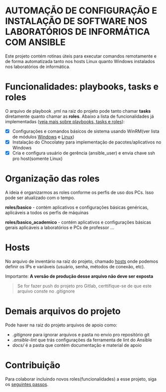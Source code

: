 # AUTOMAÇÃO DE CONFIGURAÇÃO E INSTALAÇÃO DE SOFTWARE NOS LABORATÓRIOS DE INFORMÁTICA COM ANSIBLE
Este projeto contém rotinas úteis para executar comandos remotamente e de forma automatizada tanto nos hosts Linux quanto Windows instalados nos
laboratórios de informática.

# Funcionalidades: playbooks, tasks e roles
O arquivo de playbook .yml na raiz do projeto pode tanto chamar **tasks** diretamente quanto chamar as **roles**. Abaixo a lista de funcionalidades já implementadas ([veja mais sobre playbooks, tasks e roles](docs/conceitos_basicos.md)):

- [x] Configurações e comandos básicos de sistema usando WinRM(ver lista de módulos [Windows](https://docs.ansible.com/ansible/2.9/modules/list_of_windows_modules.html#windows-modules) e [Linux](https://docs.ansible.com/ansible/2.9/modules/list_of_all_modules.html))
- [x] Instalação do Chocolatey para implementação de pacotes/aplicativos no Windows
- [x] Cria e configura usuário de gerência (ansible_user) e envia chave ssh pro host(somente Linux)

# Organização das roles
A ideia é organizarmos as roles conforme os perfis de uso dos PCs. Isso pode ser atualizado com o tempo.

**roles/basico** - contém aplicativos e configurações básicas genéricas, aplicáveis a todos os perfis de máquinas

**roles/basico_academico** - contém aplicativos e configurações básicas gerais aplicáveis a laboratórios e PCs de professor
...

# Hosts

No arquivo de inventário na raiz do projeto, chamado [hosts](hosts_exemplo) onde podemos definir os IPs e variáveis (usuário, senha, métodos de conexão, etc).

Importante: **A versão de produção desse arquivo não deve ser exposta**

> Se for fazer push do projeto pro Gitlab, certtifique-se de que este arquivo conste no .gitignore

# Demais arquivos do projeto
Pode haver na raiz do projeto arquivos de apoio como:
- _.gitignore_ para ignorar arquivos e pasta no envio pro repositório git
- _.ansible-lint_ que trás configurações da ferramenta de lint do Ansible
- _docs/_ é a pasta que contém documentação e material de apoio

# Contribuição
Para colaborar incluindo novos roles(funcionalidades) a esse projeto, siga os [seguintes passos](docs/contributing.md).